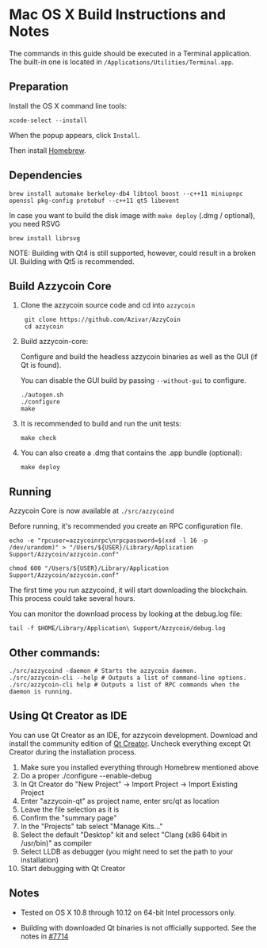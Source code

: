 Mac OS X Build Instructions and Notes
====================================
The commands in this guide should be executed in a Terminal application.
The built-in one is located in `/Applications/Utilities/Terminal.app`.

Preparation
-----------
Install the OS X command line tools:

`xcode-select --install`

When the popup appears, click `Install`.

Then install [Homebrew](http://brew.sh).

Dependencies
----------------------

    brew install automake berkeley-db4 libtool boost --c++11 miniupnpc openssl pkg-config protobuf --c++11 qt5 libevent

In case you want to build the disk image with `make deploy` (.dmg / optional), you need RSVG

    brew install librsvg

NOTE: Building with Qt4 is still supported, however, could result in a broken UI. Building with Qt5 is recommended.

Build Azzycoin Core
------------------------

1. Clone the azzycoin source code and cd into `azzycoin`

        git clone https://github.com/Azivar/AzzyCoin
        cd azzycoin

2.  Build azzycoin-core:

    Configure and build the headless azzycoin binaries as well as the GUI (if Qt is found).

    You can disable the GUI build by passing `--without-gui` to configure.

        ./autogen.sh
        ./configure
        make

3.  It is recommended to build and run the unit tests:

        make check

4.  You can also create a .dmg that contains the .app bundle (optional):

        make deploy

Running
-------

Azzycoin Core is now available at `./src/azzycoind`

Before running, it's recommended you create an RPC configuration file.

    echo -e "rpcuser=azzycoinrpc\nrpcpassword=$(xxd -l 16 -p /dev/urandom)" > "/Users/${USER}/Library/Application Support/Azzycoin/azzycoin.conf"

    chmod 600 "/Users/${USER}/Library/Application Support/Azzycoin/azzycoin.conf"

The first time you run azzycoind, it will start downloading the blockchain. This process could take several hours.

You can monitor the download process by looking at the debug.log file:

    tail -f $HOME/Library/Application\ Support/Azzycoin/debug.log

Other commands:
-------

    ./src/azzycoind -daemon # Starts the azzycoin daemon.
    ./src/azzycoin-cli --help # Outputs a list of command-line options.
    ./src/azzycoin-cli help # Outputs a list of RPC commands when the daemon is running.

Using Qt Creator as IDE
------------------------
You can use Qt Creator as an IDE, for azzycoin development.
Download and install the community edition of [Qt Creator](https://www.qt.io/download/).
Uncheck everything except Qt Creator during the installation process.

1. Make sure you installed everything through Homebrew mentioned above
2. Do a proper ./configure --enable-debug
3. In Qt Creator do "New Project" -> Import Project -> Import Existing Project
4. Enter "azzycoin-qt" as project name, enter src/qt as location
5. Leave the file selection as it is
6. Confirm the "summary page"
7. In the "Projects" tab select "Manage Kits..."
8. Select the default "Desktop" kit and select "Clang (x86 64bit in /usr/bin)" as compiler
9. Select LLDB as debugger (you might need to set the path to your installation)
10. Start debugging with Qt Creator

Notes
-----

* Tested on OS X 10.8 through 10.12 on 64-bit Intel processors only.

* Building with downloaded Qt binaries is not officially supported. See the notes in [#7714](https://github.com/bitcoin/bitcoin/issues/7714)

